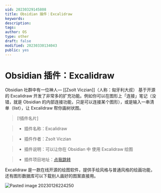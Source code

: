 ```yaml
---
uid: 20230329145808
title: Obsidian 插件：Excalidraw
keywords: 
description: 
tags: 
author: OS
type: other
draft: false
modified: 20230330134043
public: yes
---
```


# Obsidian 插件：Excalidraw

Obsidian 社群中有一位神人— [[Zsolt Viczian]]（人称：匈牙利大叔） 基于开源的 Excalidraw 开发了非常多的扩充功能。例如你可以在图形上「连接」笔记（没错，就是 Obsidian 的内部连接功能，只是可以连接某个图形），或是输入一串清单（list），让 Excalidraw 帮你画树状图。

> [!插件名片]

> - 插件名称：Excalidraw

> - 插件作者：Zsolt Viczian

> - 插件说明：可以让你在 Obsidian 中 使用 Excalidraw 绘图

> - 插件项目地址：[点我跳转](https://github.com/zsviczian/obsidian-excalidraw-plugin)

Excalidraw 是一款在线开源的绘图软件，提供手绘风格与普通风格的绘画功能，还有图形数据库可以下载别人画好的图案直接用。

![Pasted image 20230126224250](https://s1.vika.cn/space/2023/03/15/78312a36468b4aa8b9b7ab17d364894a)

